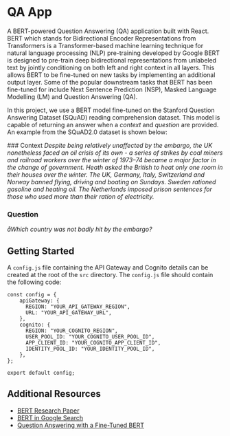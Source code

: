 # QA App
A BERT-powered Question Answering (QA) application built with React. BERT which stands for Bidirectional Encoder Representations from Transformers is a Transformer-based machine learning technique for natural language processing (NLP) pre-training developed by Google BERT is designed to pre-train deep bidirectional representations from unlabeled text by jointly conditioning on both left and right context in all layers. This allows BERT to be fine-tuned on new tasks by implementing an additional output layer. Some of the popular downstream tasks that BERT has been fine-tuned for include Next Sentence Prediction (NSP), Masked Language Modelling (LM) and Question Answering (QA).

In this project, we use a BERT model fine-tuned on the Stanford Question Answering Dataset (SQuAD) reading comprehension dataset. This model is capable of returning an answer when a *context* and *question* are provided. An example from the SQuAD2.0 dataset is shown below:

### Context
*Despite being relatively unaffected by the embargo, the UK nonetheless faced an oil crisis of its own - a series of strikes by coal miners and railroad workers over the winter of 1973–74 became a major factor in the change of government. Heath asked the British to heat only one room in their houses over the winter. The UK, Germany, Italy, Switzerland and Norway banned flying, driving and boating on Sundays. Sweden rationed gasoline and heating oil. The Netherlands imposed prison sentences for those who used more than their ration of electricity.*

### Question
*åWhich country was not badly hit by the embargo?*

## Getting Started
A `config.js` file containing the API Gateway and Cognito details can be created at the root of the `src` directory. The `config.js` file should contain the following code:
```
const config = {
    apiGateway: {
      REGION: "YOUR_API_GATEWAY_REGION",
      URL: "YOUR_API_GATEWAY_URL",
    },
    cognito: {
      REGION: "YOUR_COGNITO_REGION",
      USER_POOL_ID: "YOUR_COGNITO_USER_POOL_ID",
      APP_CLIENT_ID: "YOUR_COGNITO_APP_CLIENT_ID",
      IDENTITY_POOL_ID: "YOUR_IDENTITY_POOL_ID",
    },
};
  
export default config;
```

## Additional Resources
- [BERT Research Paper](https://arxiv.org/pdf/1810.04805.pdf)
- [BERT in Google Search](https://blog.google/products/search/search-language-understanding-bert/)
- [Question Answering with a Fine-Tuned BERT](https://mccormickml.com/2020/03/10/question-answering-with-a-fine-tuned-BERT/)